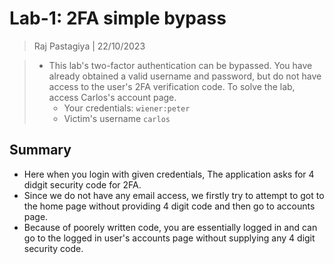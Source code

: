 # Lab-1: 2FA simple bypass
> Raj Pastagiya | 22/10/2023

> - This lab's two-factor authentication can be bypassed. You have already obtained a valid username and password, but do not have access to the user's 2FA verification code. To solve the lab, access Carlos's account page.
> 	- Your credentials: `wiener:peter`
> 	- Victim's username `carlos`

## Summary
- Here when you login with given credentials, The application asks for 4 didgit security code for 2FA.
- Since we do not have any email access, we firstly try to attempt to got to the home page without providing 4 digit code and then go to accounts page.
- Because of poorely written code, you are essentially logged in and can go to the logged in user's accounts page without supplying any 4 digit security code.
